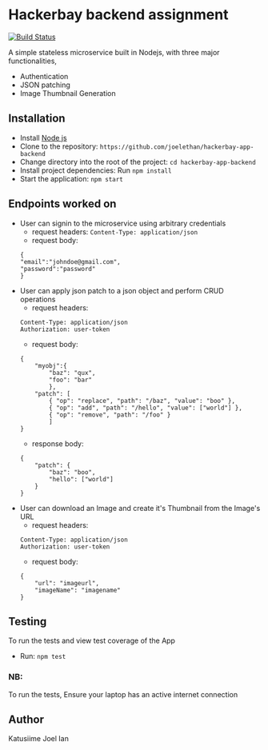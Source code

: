# Hackerbay backend assignment 
[![Build Status](https://travis-ci.org/joelethan/hackerbay-app-backend.svg?branch=master)](https://travis-ci.org/joelethan/hackerbay-app-backend)

A simple stateless microservice built in Nodejs, with three major functionalities,
- Authentication
- JSON patching
- Image Thumbnail Generation

## Installation
- Install [Node js](https://nodejs.org)
- Clone to the repository: `https://github.com/joelethan/hackerbay-app-backend`
- Change directory into the root of the project: `cd hackerbay-app-backend`
- Install project dependencies: Run `npm install`
- Start the application: `npm start`

## Endpoints worked on
- User can signin to the microservice using arbitrary credentials
    - request headers: `Content-Type: application/json`
    - request body:
    ```
    {
	"email":"johndoe@gmail.com",
	"password":"password"
    }
    ```
- User can apply json patch to a json object and perform CRUD operations
    - request headers: 
    ```
    Content-Type: application/json
    Authorization: user-token
    ```
    - request body:
    ```
    {
        "myobj":{
            "baz": "qux",
            "foo": "bar"
            },
        "patch": [
            { "op": "replace", "path": "/baz", "value": "boo" },
            { "op": "add", "path": "/hello", "value": ["world"] },
            { "op": "remove", "path": "/foo" }
            ]
    }
    ```
    - response body:
    ```
    {
        "patch": {
            "baz": "boo",
            "hello": ["world"]
        }
    }
    ```
- User can download an Image and create it's Thumbnail from the Image's URL
    - request headers: 
    ```
    Content-Type: application/json
    Authorization: user-token
    ```
    - request body:
    ```
    {
        "url": "imageurl",
        "imageName": "imagename"
    }
    ```
## Testing

To run the tests and view test coverage of the App
- Run: `npm test`
### NB:
To run the tests, Ensure your laptop has an active internet connection

## Author
Katusiime Joel Ian
